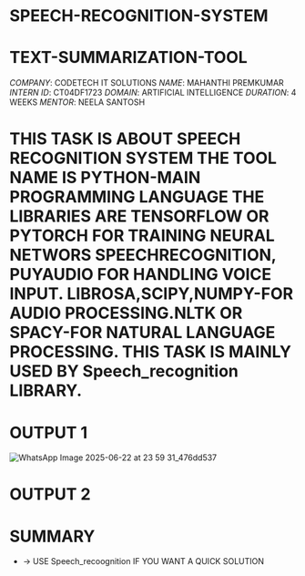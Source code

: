 # SPEECH-RECOGNITION-SYSTEM
# TEXT-SUMMARIZATION-TOOL
*COMPANY*: CODETECH IT SOLUTIONS
*NAME*: MAHANTHI PREMKUMAR
*INTERN ID*: CT04DF1723
*DOMAIN*: ARTIFICIAL INTELLIGENCE
*DURATION*: 4 WEEKS
*MENTOR*: NEELA SANTOSH

# THIS TASK IS ABOUT SPEECH RECOGNITION SYSTEM THE TOOL NAME IS PYTHON-MAIN PROGRAMMING LANGUAGE THE LIBRARIES ARE TENSORFLOW OR PYTORCH FOR TRAINING NEURAL NETWORS SPEECHRECOGNITION, PUYAUDIO FOR HANDLING VOICE INPUT. LIBROSA,SCIPY,NUMPY-FOR AUDIO PROCESSING.NLTK OR SPACY-FOR NATURAL LANGUAGE PROCESSING. THIS TASK IS MAINLY USED BY Speech_recognition LIBRARY.


# OUTPUT 1

![WhatsApp Image 2025-06-22 at 23 59 31_476dd537](https://github.com/user-attachments/assets/05c54d3c-7873-45fa-b175-2c8095beb858)

# OUTPUT 2




# SUMMARY
* -> USE Speech_recoognition IF YOU WANT A QUICK SOLUTION
